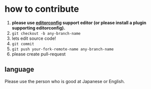 # how to contribute

1. **please use [editorconfig](http://editorconfig.org/) support editor (or please install a plugin supporting editorconfig).**
2. `git checkout -b any-branch-name`
3. lets edit source code!
4. `git commit`
5. `git push your-fork-remote-name any-branch-name`
6. please create pull-request

## language

Please use the person who is good at Japanese or English.